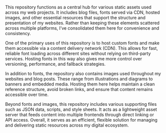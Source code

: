 This repository functions as a central hub for various static assets used across my web projects. It includes blog files, fonts served via CDN, hosted images, and other essential resources that support the structure and presentation of my websites. Rather than keeping these elements scattered across multiple platforms, I’ve consolidated them here for convenience and consistency.

One of the primary uses of this repository is to host custom fonts and make them accessible via a content delivery network (CDN). This allows for fast, reliable font loading across different sites without relying on third-party services. Hosting fonts in this way also gives me more control over versioning, performance, and fallback strategies.

In addition to fonts, the repository also contains images used throughout my websites and blog posts. These range from illustrations and diagrams to banners and embedded media. Hosting them here helps maintain a clean reference structure, avoid broken links, and ensure that content remains accessible over time.

Beyond fonts and images, this repository includes various supporting files such as JSON data, scripts, and style sheets. It acts as a lightweight asset server that feeds content into multiple frontends through direct linking or API access. Overall, it serves as an efficient, flexible solution for managing and delivering static resources across my digital ecosystem.
